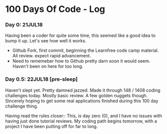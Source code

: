 # 100 Days Of Code - Log

### Day 0: 21JUL18
Having been a coder for quite some time, this seemed like a good idea to bump it up.
Let's see how well it works. 

 * Github Fork, first commit, beginning the Learnfree code camp material. All review. expect rapid advancement. 
 * Need to rememeber how to Github pretty darn soon it would seem. Haven't been on here for too long.
 
 ### Day 0.5: 22JUL18 [pre-sleep]
 Haven't slept yet. Pretty damned jazzed. Made it through 148 / 1408 coding challenges today.
 Mostly basic review. A few golden nuggets though.
 Sincerely hoping to get some real applications finished during this 100 day challenge thing.

Having read the rules closer::
This, is day zero (0), and I have no issues with having just done tutorial reviews. 
My coding path begins tomorrow, with a project I have been putting off for far to long.
